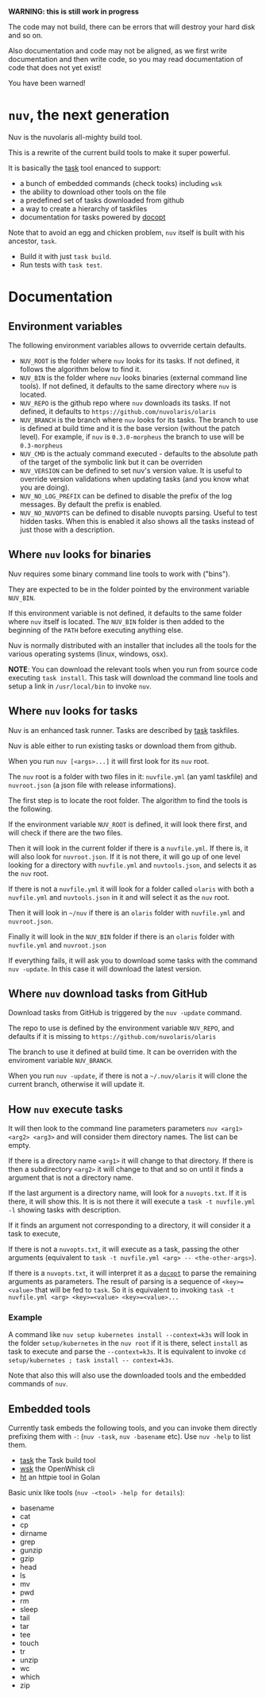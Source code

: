 <!--
  ~ Licensed to the Apache Software Foundation (ASF) under one
  ~ or more contributor license agreements.  See the NOTICE file
  ~ distributed with this work for additional information
  ~ regarding copyright ownership.  The ASF licenses this file
  ~ to you under the Apache License, Version 2.0 (the
  ~ "License"); you may not use this file except in compliance
  ~ with the License.  You may obtain a copy of the License at
  ~
  ~   http://www.apache.org/licenses/LICENSE-2.0
  ~
  ~ Unless required by applicable law or agreed to in writing,
  ~ software distributed under the License is distributed on an
  ~ "AS IS" BASIS, WITHOUT WARRANTIES OR CONDITIONS OF ANY
  ~ KIND, either express or implied.  See the License for the
  ~ specific language governing permissions and limitations
  ~ under the License.
  ~
-->
**WARNING: this is still work in progress**

The code may not build, there can be errors that will destroy your hard disk and so on.

Also documentation and code may not be aligned, as we first write documentation and then write code, so you may read documentation of code that does not yet exist!

You have been warned!

# `nuv`, the next generation

Nuv is the nuvolaris all-mighty build tool.

This is a rewrite of the current build tools to make it super powerful.

It is basically the [task](https://taskfile.dev) tool enanced to support:

- a bunch of embedded commands (check tooks) including `wsk` 
- the ability to download other tools on the file
- a predefined set of tasks downloaded from github
- a way to create a hierarchy of taskfiles 
- documentation for tasks powered by [docopt](http://docopt.org/)

Note that to avoid an egg and chicken problem, `nuv` itself is built with his ancestor, `task`.

- Build it with just `task build`.
- Run tests with `task test`.

# Documentation

## Environment variables

The following environment variables allows to ovverride certain defaults.

- `NUV_ROOT` is the folder where `nuv` looks for its tasks. If not defined, it follows the algorithm below to find it.
- `NUV_BIN` is the folder where `nuv` looks binaries (external command line tools). If not defined, it defaults to the same directory where  `nuv` is located.
- `NUV_REPO` is the github repo where `nuv` downloads its tasks. If not defined, it defaults to `https://github.com/nuvolaris/olaris`
- `NUV_BRANCH` is the branch where `nuv` looks for its tasks. The branch to use is defined at build time and it is the base version (without the patch level). For example, if `nuv` is `0.3.0-morpheus` the branch to use will be `0.3-morpheus`
- `NUV_CMD` is the actualy command executed - defaults to the absolute path of the target of the symbolic link but it can be overriden
- `NUV_VERSION` can be defined to set nuv's version value. It is useful to override version validations when updating tasks (and you know what you are doing). 
- `NUV_NO_LOG_PREFIX` can be defined to disable the prefix of the log messages. By default the prefix is enabled.
- `NUV_NO_NUVOPTS` can be defined to disable nuvopts parsing. Useful to test hidden tasks. When this is enabled it also shows all the tasks instead of just those with a description.

## Where `nuv` looks for binaries 

Nuv requires some binary command line tools to work with ("bins").

They are expected to be in the folder pointed by the environment variable `NUV_BIN`. 

If this environment variable is not defined, it defaults to the same folder where `nuv` itself is located. The `NUV_BIN` folder is then added to the beginning of the `PATH` before executing anything else.

Nuv is  normally distributed with an installer that includes all the tools for the various operating systems (linux, windows, osx).

**NOTE**: You can download the relevant tools when you run from source code executing `task install`. This task will download the command line tools and setup a link in `/usr/local/bin` to invoke `nuv`.

## Where `nuv` looks for tasks

Nuv is an enhanced task runner. Tasks are described by [task](https://taskfile.dev) taskfiles.

Nuv is able either to run existing tasks or download them from github.

When you run `nuv [<args>...]` it will first look for its `nuv` root.

The `nuv` root is a folder with two files in it: `nuvfile.yml` (an yaml taskfile) and `nuvroot.json` (a json file with release informations).

The first step is to locate the root folder. The algorithm to find the tools is the following.

If the environment variable `NUV_ROOT` is defined, it will look there first, and will check if there are the two files.

Then it will look in the current folder if there is a `nuvfile.yml`. If there is, it will also look for `nuvroot.json`. If it is not there, it will go up of one level looking for a directory with `nuvfile.yml` and `nuvtools.json`, and selects it as the `nuv` root.

If there is not a `nuvfile.yml` it will look for a folder called `olaris` with both a `nuvfile.yml` and `nuvtools.json` in it and will select it as the `nuv` root.

Then it will look in `~/nuv` if there is an `olaris` folder with `nuvfile.yml` and `nuvroot.json`.

Finally it will look in the `NUV_BIN` folder if there is an `olaris` folder with  `nuvfile.yml` and `nuvroot.json`

If everything fails, it will ask you to download some tasks with the command `nuv -update`. In this case it will download the latest version.

## Where `nuv` download tasks from GitHub

Download tasks from GitHub is triggered by the `nuv -update` command.

The repo to use is defined by the environment variable `NUV_REPO`, and defaults if it is missing to `https://github.com/nuvolaris/olaris`

The branch to use it defined at build time. It can be overriden with the enviroment variable `NUV_BRANCH`.

When you run `nuv -update`, if there is not a `~/.nuv/olaris` it will clone the current branch, otherwise it will update it.

## How `nuv` execute tasks

It will then look to the command line parameters parameters `nuv <arg1> <arg2> <arg3>` and will consider them directory names. The list can be empty. 

If there is a directory name  `<arg1>` it will change to that directory. If there is then a subdirectory `<arg2>` it will change to that and so on until it finds a argument that is not a directory name. 

If the last argument is a directory name, will look for a `nuvopts.txt`. If it is there, it will show this. It is is not there it will execute a `task -t nuvfile.yml -l` showing tasks with description. 

If it finds an argument not corresponding to a directory, it will consider it a task to execute, 

If there is not a `nuvopts.txt`,  it will execute as a task, passing the other arguments (equivalent to `task -t nuvfile.yml <arg> -- <the-other-args>`).

If there is a `nuvopts.txt`, it will interpret it as a  [`docopt`](http://docopt.org/) to parse the remaining arguments as parameters. The result of parsing is a sequence of `<key>=<value>` that will be fed to `task`. So it is equivalent to invoking `task -t nuvfile.yml <arg> <key>=<value> <key>=<value>...`

### Example

A command like `nuv setup kubernetes install --context=k3s` will look in the folder `setup/kubernetes` in the `nuv root` if it is there, select `install` as task to execute and parse the `--context=k3s`. It is equivalent to invoke `cd setup/kubernetes ; task install -- context=k3s`.

Note that also this will also use the downloaded tools and the embedded commands of `nuv`.

## Embedded tools

Currently task embeds the following tools, and you can invoke them directly prefixing them with `-`: (`nuv -task`, `nuv -basename` etc). Use `nuv -help` to list them.

- [task](https://taskfile.dev) the Task build tool
- [wsk](https://github.com/apache/openwhisk-cli) the OpenWhisk cli 
- [ht](https://github.com/nojima/httpie-go) an httpie tool in Golan

Basic unix like tools (`nuv -<tool> -help for details`):

- basename
- cat
- cp
- dirname
- grep
- gunzip
- gzip
- head
- ls
- mv
- pwd
- rm
- sleep
- tail
- tar
- tee
- touch
- tr
- unzip
- wc
- which
- zip







